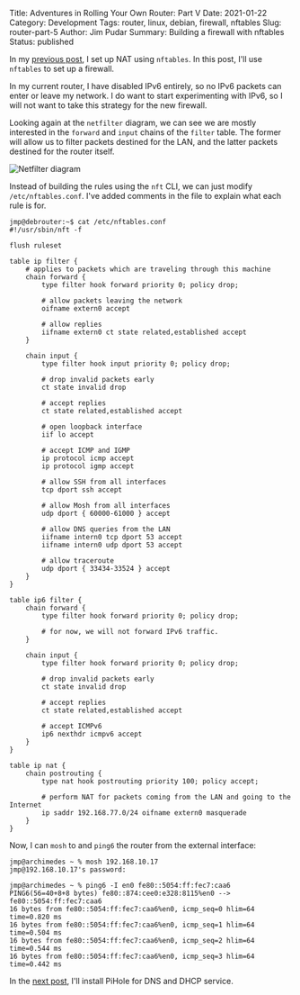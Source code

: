 Title: Adventures in Rolling Your Own Router: Part V
Date: 2021-01-22
Category: Development
Tags: router, linux, debian, firewall, nftables
Slug: router-part-5
Author: Jim Pudar
Summary: Building a firewall with nftables
Status: published

<!-- markdownlint-disable line-length no-trailing-punctuation -->

In my [previous post]({filename}/debian-router-4.md), I set up NAT using
`nftables`. In this post, I'll use `nftables` to set up a firewall.

In my current router, I have disabled IPv6 entirely, so no IPv6 packets can
enter or leave my network. I do want to start experimenting with IPv6, so I
will not want to take this strategy for the new firewall.

Looking again at the `netfilter` diagram, we can see we are mostly interested
in the `forward` and `input` chains of the `filter` table. The former will
allow us to filter packets destined for the LAN, and the latter packets
destined for the router itself.

![Netfilter diagram]({photo}router/netfilter-diagram.jpg)

Instead of building the rules using the `nft` CLI, we can just modify
`/etc/nftables.conf`. I've added comments in the file to explain what each
rule is for.

```text
jmp@debrouter:~$ cat /etc/nftables.conf
#!/usr/sbin/nft -f

flush ruleset

table ip filter {
    # applies to packets which are traveling through this machine
    chain forward {
        type filter hook forward priority 0; policy drop;

        # allow packets leaving the network
        oifname extern0 accept

        # allow replies
        iifname extern0 ct state related,established accept
    }

    chain input {
        type filter hook input priority 0; policy drop;

        # drop invalid packets early
        ct state invalid drop

        # accept replies
        ct state related,established accept

        # open loopback interface
        iif lo accept

        # accept ICMP and IGMP
        ip protocol icmp accept
        ip protocol igmp accept

        # allow SSH from all interfaces
        tcp dport ssh accept

        # allow Mosh from all interfaces
        udp dport { 60000-61000 } accept

        # allow DNS queries from the LAN
        iifname intern0 tcp dport 53 accept
        iifname intern0 udp dport 53 accept

        # allow traceroute
        udp dport { 33434-33524 } accept
    }
}

table ip6 filter {
    chain forward {
        type filter hook forward priority 0; policy drop;

        # for now, we will not forward IPv6 traffic.
    }

    chain input {
        type filter hook forward priority 0; policy drop;

        # drop invalid packets early
        ct state invalid drop

        # accept replies
        ct state related,established accept

        # accept ICMPv6
        ip6 nexthdr icmpv6 accept
    }
}

table ip nat {
    chain postrouting {
        type nat hook postrouting priority 100; policy accept;

        # perform NAT for packets coming from the LAN and going to the Internet
        ip saddr 192.168.77.0/24 oifname extern0 masquerade
    }
}
```

Now, I can `mosh` to and `ping6` the router from the external interface:

```text
jmp@archimedes ~ % mosh 192.168.10.17
jmp@192.168.10.17's password:

jmp@archimedes ~ % ping6 -I en0 fe80::5054:ff:fec7:caa6
PING6(56=40+8+8 bytes) fe80::874:cee0:e328:8115%en0 --> fe80::5054:ff:fec7:caa6
16 bytes from fe80::5054:ff:fec7:caa6%en0, icmp_seq=0 hlim=64 time=0.820 ms
16 bytes from fe80::5054:ff:fec7:caa6%en0, icmp_seq=1 hlim=64 time=0.504 ms
16 bytes from fe80::5054:ff:fec7:caa6%en0, icmp_seq=2 hlim=64 time=0.544 ms
16 bytes from fe80::5054:ff:fec7:caa6%en0, icmp_seq=3 hlim=64 time=0.442 ms
```

In the [next post]({filename}/debian-router-6.md), I'll install PiHole for DNS
and DHCP service.
